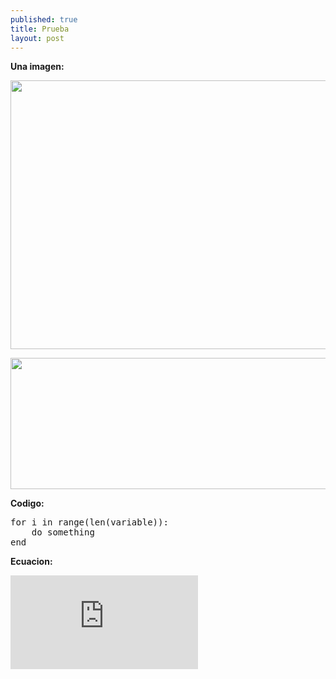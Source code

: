 ```yaml
---
published: true
title: Prueba
layout: post
---
```


__Una imagen:__

<img src="https://raw.githubusercontent.com/nicomedinap/nicomedinap.github.io/master/J_Ks_solo.png"
 height="430" width="750">
 
 <img src="https://raw.githubusercontent.com/nicomedinap/nicomedinap.github.io/master/Imagenes.jpg"
 height="210" width="810">


__Codigo:__

<p>
    <pre>
for i in range(len(variable)):
    do something
end</pre>
</p>


__Ecuacion:__

![equation](http://latex.codecogs.com/gif.latex?Concentration%3D%5Cfrac%7BTotalTemplate%7D%7BTotalVolume%7D)  
